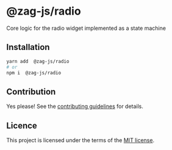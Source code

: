 # @zag-js/radio

Core logic for the radio widget implemented as a state machine

## Installation

```sh
yarn add  @zag-js/radio
# or
npm i  @zag-js/radio
```

## Contribution

Yes please! See the
[contributing guidelines](https://github.com/chakra-ui/zag/blob/main/CONTRIBUTING.md)
for details.

## Licence

This project is licensed under the terms of the
[MIT license](https://github.com/chakra-ui/zag/blob/main/LICENSE).
